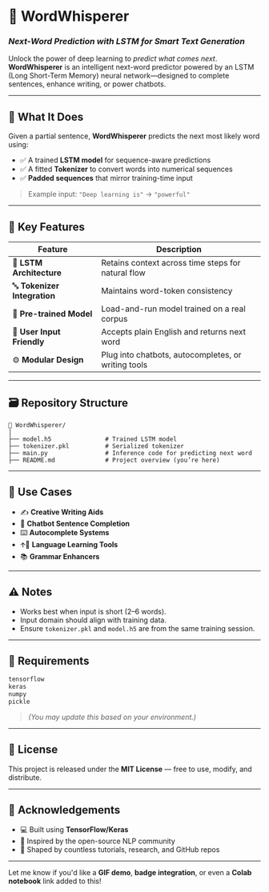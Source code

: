 # 🔮 **WordWhisperer**

### *Next-Word Prediction with LSTM for Smart Text Generation*

Unlock the power of deep learning to *predict what comes next*. **WordWhisperer** is an intelligent next-word predictor powered by an LSTM (Long Short-Term Memory) neural network—designed to complete sentences, enhance writing, or power chatbots.

---

## 🧠 What It Does

Given a partial sentence, **WordWhisperer** predicts the next most likely word using:

* ✅ A trained **LSTM model** for sequence-aware predictions
* ✅ A fitted **Tokenizer** to convert words into numerical sequences
* ✅ **Padded sequences** that mirror training-time input

> Example input:
> `"Deep learning is"` → `"powerful"`

---

## 🌟 Key Features

| Feature                      | Description                                         |
| ---------------------------- | --------------------------------------------------- |
| 🧬 **LSTM Architecture**     | Retains context across time steps for natural flow  |
| 🔤 **Tokenizer Integration** | Maintains word-token consistency                    |
| 🧠 **Pre-trained Model**     | Load-and-run model trained on a real corpus         |
| 💬 **User Input Friendly**   | Accepts plain English and returns next word         |
| ⚙️ **Modular Design**        | Plug into chatbots, autocompletes, or writing tools |

---

## 🗃️ Repository Structure

```
📁 WordWhisperer/
│
├── model.h5               # Trained LSTM model
├── tokenizer.pkl          # Serialized tokenizer
├── main.py                # Inference code for predicting next word
├── README.md              # Project overview (you’re here)
```

---

## 🚀 Use Cases

* ✍️ **Creative Writing Aids**
* 💬 **Chatbot Sentence Completion**
* ⌨️ **Autocomplete Systems**
* 🡩‍🏫 **Language Learning Tools**
* 📚 **Grammar Enhancers**

---

## ⚠️ Notes

* Works best when input is short (2–6 words).
* Input domain should align with training data.
* Ensure `tokenizer.pkl` and `model.h5` are from the same training session.

---

## 🔐 Requirements

```txt
tensorflow
keras
numpy
pickle
```

> *(You may update this based on your environment.)*

---

## 📝 License

This project is released under the **MIT License** — free to use, modify, and distribute.

---

## 🙏 Acknowledgements

* 💻 Built using **TensorFlow/Keras**
* 🧪 Inspired by the open-source NLP community
* 📘 Shaped by countless tutorials, research, and GitHub repos

---

Let me know if you'd like a **GIF demo**, **badge integration**, or even a **Colab notebook** link added to this!
